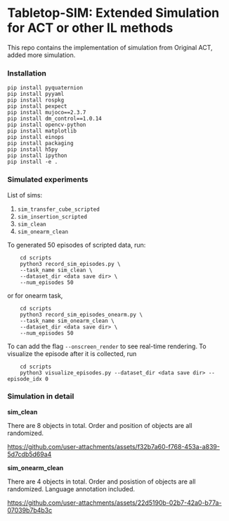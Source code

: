 # Tabletop-SIM: Extended Simulation for ACT or other IL methods
This repo contains the implementation of simulation from Original ACT, added more simulation.

### Installation
    pip install pyquaternion
    pip install pyyaml
    pip install rospkg
    pip install pexpect
    pip install mujoco==2.3.7
    pip install dm_control==1.0.14
    pip install opencv-python
    pip install matplotlib
    pip install einops
    pip install packaging
    pip install h5py
    pip install ipython
    pip install -e .

### Simulated experiments

List of sims: 
1. ``sim_transfer_cube_scripted``
2. ``sim_insertion_scripted``
3. ``sim_clean``
4. ``sim_onearm_clean``

To generated 50 episodes of scripted data, run:
```
    cd scripts
    python3 record_sim_episodes.py \
    --task_name sim_clean \
    --dataset_dir <data save dir> \
    --num_episodes 50
```

or for onearm task, 

```
    cd scripts
    python3 record_sim_episodes_onearm.py \
    --task_name sim_onearm_clean \
    --dataset_dir <data save dir> \
    --num_episodes 50
```

To can add the flag ``--onscreen_render`` to see real-time rendering.
To visualize the episode after it is collected, run
```
    cd scripts
    python3 visualize_episodes.py --dataset_dir <data save dir> --episode_idx 0
```
### Simulation in detail

**sim_clean**

There are 8 objects in total. Order and position of objects are all randomized.

https://github.com/user-attachments/assets/f32b7a60-f768-453a-a839-5d7cdb5d69a4

**sim_onearm_clean**

There are 4 objects in total. Order and posistion of objects are all randomized. Language annotation included.


https://github.com/user-attachments/assets/22d5190b-02b7-42a0-b77a-07039b7b4b3c


